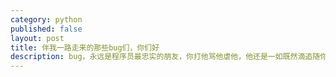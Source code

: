 ```yaml
---
category: python
published: false
layout: post
title: 伴我一路走来的那些bug们，你们好    
description: bug，永远是程序员最忠实的朋友，你打他骂他虐他，他还是一如既然滴追随你~~~
---    
```



